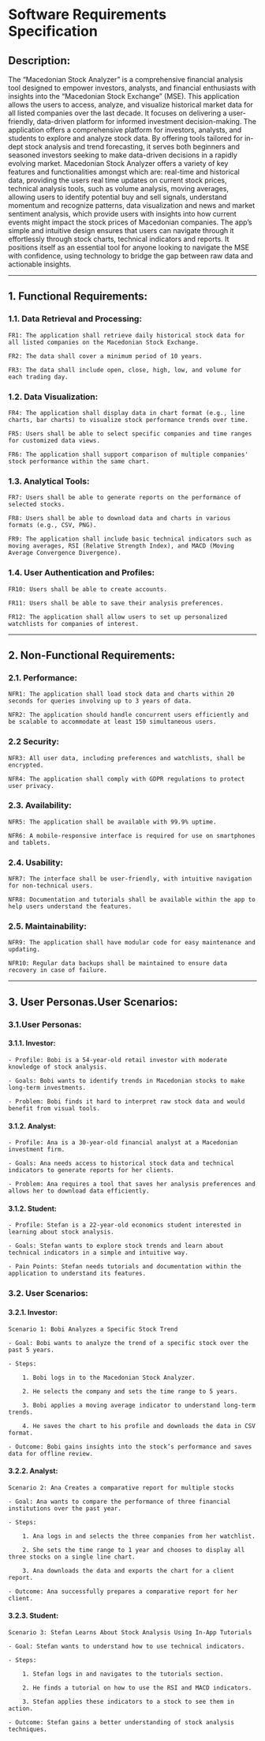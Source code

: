 # Software Requirements Specification

## Description:
The “Macedonian Stock Analyzer” is a comprehensive financial analysis tool designed to empower investors, analysts, and financial enthusiasts with insights into the “Macedonian Stock Exchange” (MSE). This application allows the users to access, analyze, and visualize historical market data for all listed companies over the last decade. It focuses on delivering a user-friendly, data-driven platform for informed investment decision-making. 
	The application offers a comprehensive platform for investors, analysts, and students to explore and analyze stock data. By offering tools tailored for in-dept stock analysis and trend forecasting, it serves both beginners and seasoned investors seeking to make data-driven decisions in a rapidly evolving market. 
	Macedonian Stock Analyzer offers a variety of key features and functionalities amongst which are: real-time and historical data, providing the users real time updates on current stock prices, technical analysis tools, such as volume analysis, moving averages, allowing users to identify potential buy and sell signals, understand momentum and recognize patterns, data visualization and news and market sentiment analysis, which provide users with insights into how current events might impact the stock prices of Macedonian companies. 
	The app’s simple and intuitive design ensures that users can navigate through it effortlessly through stock charts, technical indicators and reports. It positions itself as an essential tool for anyone looking to navigate the MSE with confidence, using technology to bridge the gap between raw data and actionable insights.  

___

## 1. Functional Requirements:

### 1.1. Data Retrieval and Processing:

	FR1: The application shall retrieve daily historical stock data for all listed companies on the Macedonian Stock Exchange. 

	FR2: The data shall cover a minimum period of 10 years. 

	FR3: The data shall include open, close, high, low, and volume for each trading day. 

### 1.2. Data Visualization:

	FR4: The application shall display data in chart format (e.g., line charts, bar charts) to visualize stock performance trends over time. 

	FR5: Users shall be able to select specific companies and time ranges for customized data views. 

	FR6: The application shall support comparison of multiple companies' stock performance within the same chart. 

### 1.3. Analytical Tools:

	FR7: Users shall be able to generate reports on the performance of selected stocks. 

	FR8: Users shall be able to download data and charts in various formats (e.g., CSV, PNG). 

	FR9: The application shall include basic technical indicators such as moving averages, RSI (Relative Strength Index), and MACD (Moving Average Convergence Divergence). 

### 1.4. User Authentication and Profiles:

	FR10: Users shall be able to create accounts. 

	FR11: Users shall be able to save their analysis preferences. 

	FR12: The application shall allow users to set up personalized watchlists for companies of interest. 

___

## 2. Non-Functional Requirements:

### 2.1. Performance:
```
NFR1: The application shall load stock data and charts within 20 seconds for queries involving up to 3 years of data. 

NFR2: The application should handle concurrent users efficiently and be scalable to accommodate at least 150 simultaneous users. 
   ```

### 2.2 Security:
```
NFR3: All user data, including preferences and watchlists, shall be encrypted.
   
NFR4: The application shall comply with GDPR regulations to protect user privacy.
```
### 2.3. Availability:

    NFR5: The application shall be available with 99.9% uptime.

    NFR6: A mobile-responsive interface is required for use on smartphones and tablets. 
    
### 2.4. Usability:
    
```
NFR7: The interface shall be user-friendly, with intuitive navigation for non-technical users. 

NFR8: Documentation and tutorials shall be available within the app to help users understand the features.
```
### 2.5. Maintainability:
```
NFR9: The application shall have modular code for easy maintenance and updating. 

NFR10: Regular data backups shall be maintained to ensure data recovery in case of failure. 
 ```

___

## 3. User Personas.User Scenarios:

### 3.1.User Personas:

#### 3.1.1. Investor:
```
- Profile: Bobi is a 54-year-old retail investor with moderate knowledge of stock analysis.

- Goals: Bobi wants to identify trends in Macedonian stocks to make long-term investments.

- Problem: Bobi finds it hard to interpret raw stock data and would benefit from visual tools.
```
#### 3.1.2. Analyst:
```
- Profile: Ana is a 30-year-old financial analyst at a Macedonian investment firm.

- Goals: Ana needs access to historical stock data and technical indicators to generate reports for her clients.

- Problem: Ana requires a tool that saves her analysis preferences and allows her to download data efficiently.
```
#### 3.1.2. Student:
```
- Profile: Stefan is a 22-year-old economics student interested in learning about stock analysis.

- Goals: Stefan wants to explore stock trends and learn about technical indicators in a simple and intuitive way.

- Pain Points: Stefan needs tutorials and documentation within the application to understand its features.
```

### 3.2. User Scenarios:
#### 3.2.1. Investor:
````
Scenario 1: Bobi Analyzes a Specific Stock Trend 

- Goal: Bobi wants to analyze the trend of a specific stock over the past 5 years. 

- Steps: 

	1. Bobi logs in to the Macedonian Stock Analyzer. 

	2. He selects the company and sets the time range to 5 years. 

	3. Bobi applies a moving average indicator to understand long-term trends. 

	4. He saves the chart to his profile and downloads the data in CSV format. 

- Outcome: Bobi gains insights into the stock’s performance and saves data for offline review. 
````
#### 3.2.2. Analyst:
```
Scenario 2: Ana Creates a comparative report for multiple stocks 

- Goal: Ana wants to compare the performance of three financial institutions over the past year. 

- Steps: 

	1. Ana logs in and selects the three companies from her watchlist. 

	2. She sets the time range to 1 year and chooses to display all three stocks on a single line chart. 

	3. Ana downloads the data and exports the chart for a client report. 

- Outcome: Ana successfully prepares a comparative report for her client.
```
#### 3.2.3. Student:
```
Scenario 3: Stefan Learns About Stock Analysis Using In-App Tutorials 

- Goal: Stefan wants to understand how to use technical indicators. 

- Steps: 

	1. Stefan logs in and navigates to the tutorials section. 

	2. He finds a tutorial on how to use the RSI and MACD indicators. 

	3. Stefan applies these indicators to a stock to see them in action. 

- Outcome: Stefan gains a better understanding of stock analysis techniques. 
```
